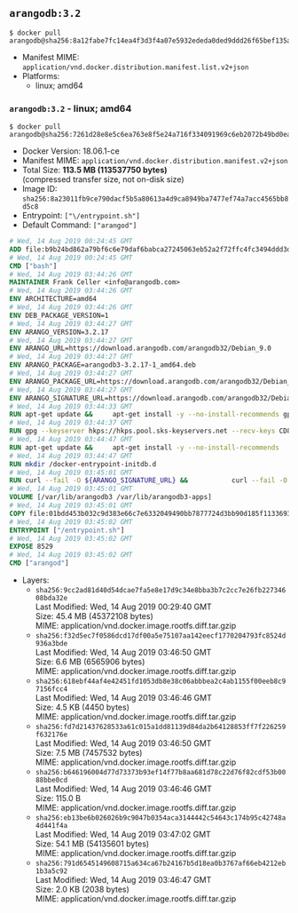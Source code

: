 ## `arangodb:3.2`

```console
$ docker pull arangodb@sha256:8a12fabe7fc14ea4f3d3f4a07e5932ededa0ded9ddd26f65bef135a04aa7f94b
```

-	Manifest MIME: `application/vnd.docker.distribution.manifest.list.v2+json`
-	Platforms:
	-	linux; amd64

### `arangodb:3.2` - linux; amd64

```console
$ docker pull arangodb@sha256:7261d28e8e5c6ea763e8f5e24a716f334091969c6eb2072b49bd0ea7648f956a
```

-	Docker Version: 18.06.1-ce
-	Manifest MIME: `application/vnd.docker.distribution.manifest.v2+json`
-	Total Size: **113.5 MB (113537750 bytes)**  
	(compressed transfer size, not on-disk size)
-	Image ID: `sha256:8a23011fb9ce790dacf5b5a80613a4d9ca8949ba7477ef74a7acc4565bb8d5c8`
-	Entrypoint: `["\/entrypoint.sh"]`
-	Default Command: `["arangod"]`

```dockerfile
# Wed, 14 Aug 2019 00:24:45 GMT
ADD file:b9b24bd862a79bf6c6e79daf6babca27245063eb52a2f72ffc4fc3494ddd3d48 in / 
# Wed, 14 Aug 2019 00:24:45 GMT
CMD ["bash"]
# Wed, 14 Aug 2019 03:44:26 GMT
MAINTAINER Frank Celler <info@arangodb.com>
# Wed, 14 Aug 2019 03:44:26 GMT
ENV ARCHITECTURE=amd64
# Wed, 14 Aug 2019 03:44:26 GMT
ENV DEB_PACKAGE_VERSION=1
# Wed, 14 Aug 2019 03:44:27 GMT
ENV ARANGO_VERSION=3.2.17
# Wed, 14 Aug 2019 03:44:27 GMT
ENV ARANGO_URL=https://download.arangodb.com/arangodb32/Debian_9.0
# Wed, 14 Aug 2019 03:44:27 GMT
ENV ARANGO_PACKAGE=arangodb3-3.2.17-1_amd64.deb
# Wed, 14 Aug 2019 03:44:27 GMT
ENV ARANGO_PACKAGE_URL=https://download.arangodb.com/arangodb32/Debian_9.0/amd64/arangodb3-3.2.17-1_amd64.deb
# Wed, 14 Aug 2019 03:44:27 GMT
ENV ARANGO_SIGNATURE_URL=https://download.arangodb.com/arangodb32/Debian_9.0/amd64/arangodb3-3.2.17-1_amd64.deb.asc
# Wed, 14 Aug 2019 03:44:33 GMT
RUN apt-get update &&     apt-get install -y --no-install-recommends gpg dirmngr     &&     rm -rf /var/lib/apt/lists/*
# Wed, 14 Aug 2019 03:44:37 GMT
RUN gpg --keyserver hkps://hkps.pool.sks-keyservers.net --recv-keys CD8CB0F1E0AD5B52E93F41E7EA93F5E56E751E9B
# Wed, 14 Aug 2019 03:44:47 GMT
RUN apt-get update &&     apt-get install -y --no-install-recommends         libjemalloc1         ca-certificates         pwgen         curl         numactl     &&     rm -rf /var/lib/apt/lists/*
# Wed, 14 Aug 2019 03:44:47 GMT
RUN mkdir /docker-entrypoint-initdb.d
# Wed, 14 Aug 2019 03:45:01 GMT
RUN curl --fail -O ${ARANGO_SIGNATURE_URL} &&           curl --fail -O ${ARANGO_PACKAGE_URL} &&             gpg --verify ${ARANGO_PACKAGE}.asc &&     (echo arangodb3 arangodb3/password password test | debconf-set-selections) &&     (echo arangodb3 arangodb3/password_again password test | debconf-set-selections) &&     DEBIAN_FRONTEND="noninteractive" dpkg -i ${ARANGO_PACKAGE} &&     rm -rf /var/lib/arangodb3/* &&     sed -ri         -e 's!127\.0\.0\.1!0.0.0.0!g'         -e 's!^(file\s*=).*!\1 -!'         -e 's!^\s*uid\s*=.*!!'         /etc/arangodb3/arangod.conf     && chgrp 0 /var/lib/arangodb3 /var/lib/arangodb3-apps     && chmod 775 /var/lib/arangodb3 /var/lib/arangodb3-apps     &&     rm -f ${ARANGO_PACKAGE}*
# Wed, 14 Aug 2019 03:45:01 GMT
VOLUME [/var/lib/arangodb3 /var/lib/arangodb3-apps]
# Wed, 14 Aug 2019 03:45:01 GMT
COPY file:01bdd453b032c9d383e66c7e6332049490bb7877724d3bb90d185f11336934d2 in /entrypoint.sh 
# Wed, 14 Aug 2019 03:45:02 GMT
ENTRYPOINT ["/entrypoint.sh"]
# Wed, 14 Aug 2019 03:45:02 GMT
EXPOSE 8529
# Wed, 14 Aug 2019 03:45:02 GMT
CMD ["arangod"]
```

-	Layers:
	-	`sha256:9cc2ad81d40d54dcae7fa5e8e17d9c34e8bba3b7c2cc7e26fb22734608bda32e`  
		Last Modified: Wed, 14 Aug 2019 00:29:40 GMT  
		Size: 45.4 MB (45372108 bytes)  
		MIME: application/vnd.docker.image.rootfs.diff.tar.gzip
	-	`sha256:f32d5ec7f0586dcd17df00a5e75107aa142eecf1770204793fc8524d936a3bde`  
		Last Modified: Wed, 14 Aug 2019 03:46:50 GMT  
		Size: 6.6 MB (6565906 bytes)  
		MIME: application/vnd.docker.image.rootfs.diff.tar.gzip
	-	`sha256:618ebf44af4e42451fd1053db8e38c06abbbea2c4ab1155f00eeb8c97156fcc4`  
		Last Modified: Wed, 14 Aug 2019 03:46:46 GMT  
		Size: 4.5 KB (4450 bytes)  
		MIME: application/vnd.docker.image.rootfs.diff.tar.gzip
	-	`sha256:fd7d21437628533a61c015a1dd81139d84da2b64128853ff7f226259f632176e`  
		Last Modified: Wed, 14 Aug 2019 03:46:50 GMT  
		Size: 7.5 MB (7457532 bytes)  
		MIME: application/vnd.docker.image.rootfs.diff.tar.gzip
	-	`sha256:b646196004d77d73373b93ef14f77b8aa681d78c22d76f82cdf53b0088bbe0cd`  
		Last Modified: Wed, 14 Aug 2019 03:46:46 GMT  
		Size: 115.0 B  
		MIME: application/vnd.docker.image.rootfs.diff.tar.gzip
	-	`sha256:eb13be6b026026b9c9047b0354aca3144442c54643c174b95c42748a4d441f4a`  
		Last Modified: Wed, 14 Aug 2019 03:47:02 GMT  
		Size: 54.1 MB (54135601 bytes)  
		MIME: application/vnd.docker.image.rootfs.diff.tar.gzip
	-	`sha256:791d6545149608715a634ca67b24167b5d18ea0b3767af66eb4212eb1b3a5c92`  
		Last Modified: Wed, 14 Aug 2019 03:46:47 GMT  
		Size: 2.0 KB (2038 bytes)  
		MIME: application/vnd.docker.image.rootfs.diff.tar.gzip
